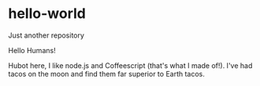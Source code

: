 # hello-world
Just another repository

Hello Humans!

Hubot here, I like node.js and Coffeescript (that's what I made of!). 
I've had tacos on the moon and find them far superior to Earth tacos. 

